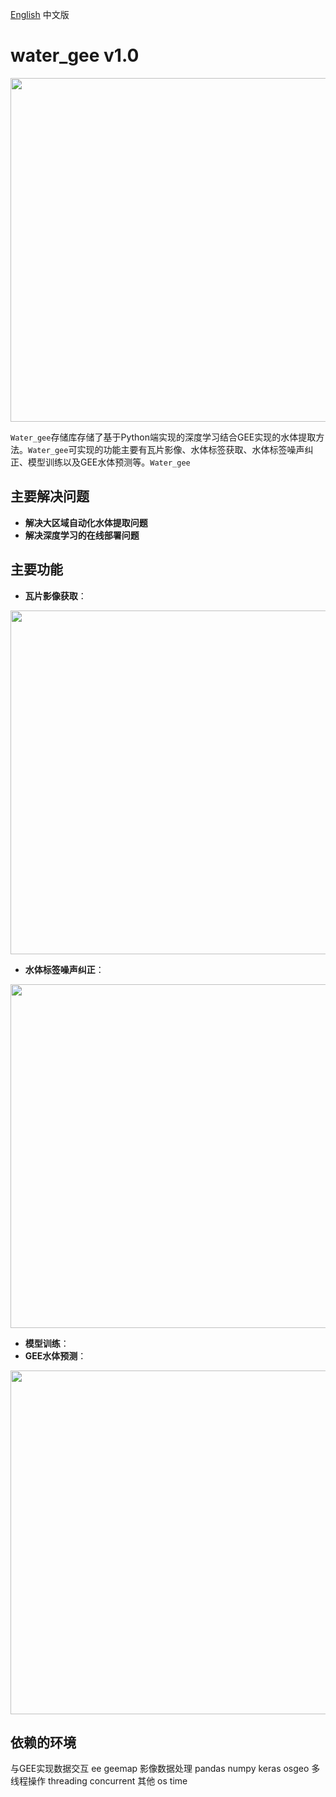 [English](README.md) 中文版
# water_gee v1.0
<img src="https://github.com/ni1o1/transbigdata/raw/main/docs/source/_static/logo-wordmark-dark.png" style="width:550px">

`Water_gee`存储库存储了基于Python端实现的深度学习结合GEE实现的水体提取方法。`Water_gee`可实现的功能主要有瓦片影像、水体标签获取、水体标签噪声纠正、模型训练以及GEE水体预测等。`Water_gee`

## 主要解决问题

* **解决大区域自动化水体提取问题**
* **解决深度学习的在线部署问题**

## 主要功能

* **瓦片影像获取**：
<img src="https://github.com/ni1o1/transbigdata/raw/main/docs/source/_static/logo-wordmark-dark.png" style="width:550px">

* **水体标签噪声纠正**：
<img src="https://github.com/ni1o1/transbigdata/raw/main/docs/source/_static/logo-wordmark-dark.png" style="width:550px">

* **模型训练**：
* **GEE水体预测**：
<img src="https://github.com/ni1o1/transbigdata/raw/main/docs/source/_static/logo-wordmark-dark.png" style="width:550px">

## 依赖的环境

与GEE实现数据交互
ee
geemap
影像数据处理
pandas
numpy
keras
osgeo
多线程操作
threading
concurrent
其他
os
time

